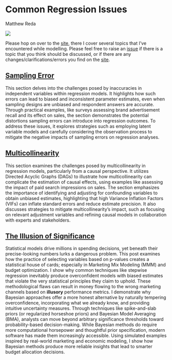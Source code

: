 # Common Regression Issues
Matthew Reda

<!-- WARNING: THIS FILE WAS AUTOGENERATED! DO NOT EDIT! -->

[![](https://github.com/redam94/common_regression_issues/actions/workflows/test.yaml/badge.svg)](https://github.com/redam94/common_regression_issues/actions/workflows/test.yaml)

Please hop on over to the
[site](https://redam94.github.io/common_regression_issues), there I
cover several topics that I’ve encountered while modelling. Please feel
free to raise an
[issue](https://github.com/redam94/common_regression_issues/issues) if
there is a topic that you think should be discussed, or if there are any
changes/clarifications/errors you find on the
[site](https://redam94.github.io/common_regression_issues).

## [Sampling Error](https://redam94.github.io/common_regression_issues/sampling_error.html)

This section delves into the challenges posed by inaccuracies in
independent variables within regression models. It highlights how such
errors can lead to biased and inconsistent parameter estimates, even
when sampling designs are unbiased and respondent answers are accurate.
Through practical examples, like surveys assessing brand advertisement
recall and its effect on sales, the section demonstrates the potential
distortions sampling errors can introduce into regression outcomes. To
address these issues, it explores strategies such as employing latent
variable models and carefully considering the observation process to
mitigate the negative impacts of sampling errors on regression analyses.

## [Multicollinearity](https://redam94.github.io/common_regression_issues/multicollinearity.html)

This section examines the challenges posed by multicollinearity in
regression models, particularly from a causal perspective. It utilizes
Directed Acyclic Graphs (DAGs) to illustrate how multicollinearity can
complicate the estimation of causal effects, using examples like
assessing the impact of paid search impressions on sales. The section
emphasizes the importance of identifying and adjusting for confounding
variables to obtain unbiased estimates, highlighting that high Variance
Inflation Factors (VIFs) can inflate standard errors and reduce estimate
precision. It also discusses strategies to mitigate multicollinearity’s
impact, such as focusing on relevant adjustment variables and refining
causal models in collaboration with experts and stakeholders.

## [The Illusion of Significance](https://redam94.github.io/common_regression_issues/the_illusion_of_significance.html)

Statistical models drive millions in spending decisions, yet beneath
their precise-looking numbers lurks a dangerous problem. This post
examines how the practice of selecting variables based on p-values
creates a statistical house of cards; especially in Marketing Mix
Modeling (MMM) and budget optimization. I show why common techniques
like stepwise regression inevitably produce overconfident models with
biased estimates that violate the very statistical principles they claim
to uphold. These methodological flaws can result in money flowing to the
wrong marketing channels based on **illusory** performance metrics. I
demonstrate why Bayesian approaches offer a more honest alternative by
naturally tempering overconfidence, incorporating what we already know,
and providing intuitive uncertainty measures. Through techniques like
spike-and-slab priors (or regularized horseshoe priors) and Bayesian
Model Averaging (BMA), analysts can move beyond arbitrary significance
thresholds toward probability-based decision-making. While Bayesian
methods do require more computational horsepower and thoughtful prior
specification, modern software has made them increasingly accessible.
Using simulated examples inspired by real-world marketing and economic
modeling, I show how Bayesian methods produce more reliable insights
that lead to smarter budget allocation decisions.
